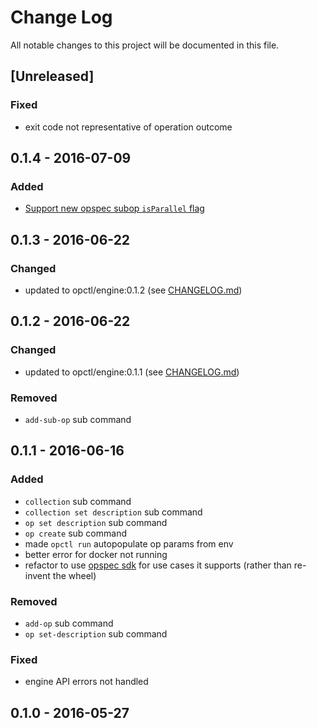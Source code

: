 # Change Log
All notable changes to this project will be documented in this file.

## [Unreleased]
### Fixed
- exit code not representative of operation outcome

## 0.1.4 - 2016-07-09
### Added
- [Support new opspec subop `isParallel` flag](https://github.com/opctl/engine/issues/11)

## 0.1.3 - 2016-06-22
### Changed
- updated to opctl/engine:0.1.2 (see [CHANGELOG.md](https://github.com/opctl/engine/tree/0.1.2/CHANGELOG.md))

## 0.1.2 - 2016-06-22
### Changed
- updated to opctl/engine:0.1.1 (see [CHANGELOG.md](https://github.com/opctl/engine/tree/0.1.1/CHANGELOG.md))

### Removed
- `add-sub-op` sub command

## 0.1.1 - 2016-06-16
### Added
- `collection` sub command
- `collection set description` sub command
- `op set description` sub command
- `op create` sub command
- made `opctl run` autopopulate op params from env
- better error for docker not running
- refactor to use [opspec sdk](https://github.com/opspec-io/sdk-golang) for use cases it supports (rather than re-invent the wheel)

### Removed
- `add-op` sub command
- `op set-description` sub command

### Fixed
- engine API errors not handled

## 0.1.0 - 2016-05-27
